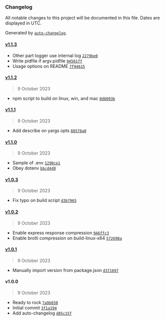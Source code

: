 ### Changelog

All notable changes to this project will be documented in this file. Dates are displayed in UTC.

Generated by [`auto-changelog`](https://github.com/CookPete/auto-changelog).

#### [v1.1.3](https://github.com/adhisimon/simwebserver/compare/v1.1.2...v1.1.3)

- Other part logger use internal log [`2279be0`](https://github.com/adhisimon/simwebserver/commit/2279be094f05bd753d15da52019b50f35107cce2)
- Write pidfile if argv.pidfile [`94561ff`](https://github.com/adhisimon/simwebserver/commit/94561ffb1c4607d5116694cb706d2784270affc4)
- Usage options on README [`7f94615`](https://github.com/adhisimon/simwebserver/commit/7f94615988dc538e3a314e8949c489faff7b6d83)

#### [v1.1.2](https://github.com/adhisimon/simwebserver/compare/v1.1.1...v1.1.2)

> 9 October 2023

- npm script to build on linux, win, and mac [`0d6093b`](https://github.com/adhisimon/simwebserver/commit/0d6093b20f6b5aab6cbf054246be1c0c4d7ebd75)

#### [v1.1.1](https://github.com/adhisimon/simwebserver/compare/v1.1.0...v1.1.1)

> 9 October 2023

- Add describe on yargs opts [`88578a0`](https://github.com/adhisimon/simwebserver/commit/88578a0c586fbd3f1c47a625fb0cc801c6a422b9)

#### [v1.1.0](https://github.com/adhisimon/simwebserver/compare/v1.0.3...v1.1.0)

> 9 October 2023

- Sample of .env [`1290ce1`](https://github.com/adhisimon/simwebserver/commit/1290ce1a939ff53e091c38e5522e8af4e9465fa1)
- Obey dotenv [`bbcd4d0`](https://github.com/adhisimon/simwebserver/commit/bbcd4d0d2a4ccf3643b2223eb86116f049e32f61)

#### [v1.0.3](https://github.com/adhisimon/simwebserver/compare/v1.0.2...v1.0.3)

> 9 October 2023

- Fix typo on build script [`d3b7965`](https://github.com/adhisimon/simwebserver/commit/d3b79653e230533caa946a8ed1d76e85c9adc39b)

#### [v1.0.2](https://github.com/adhisimon/simwebserver/compare/v1.0.1...v1.0.2)

> 9 October 2023

- Enable express response compression [`946ffc3`](https://github.com/adhisimon/simwebserver/commit/946ffc37be3ed908fe7296963fb92b3042052300)
- Enable brotli compression on build-linux-x64 [`572698a`](https://github.com/adhisimon/simwebserver/commit/572698a47c46fca736e4d52ffcf6b63a89bf0127)

#### [v1.0.1](https://github.com/adhisimon/simwebserver/compare/v1.0.0...v1.0.1)

> 9 October 2023

- Manually import version from package.json [`d371697`](https://github.com/adhisimon/simwebserver/commit/d37169703a5a5f692b81f0cdd192953ade97892b)

#### v1.0.0

> 9 October 2023

- Ready to rock [`7a9b038`](https://github.com/adhisimon/simwebserver/commit/7a9b0383e85bc9b5088ba3046f85b5e5eed220fa)
- Initial commit [`3f1a194`](https://github.com/adhisimon/simwebserver/commit/3f1a1947929e8ef9d98f1b672a725a8cad5d1aa4)
- Add auto-changelog [`d85c15f`](https://github.com/adhisimon/simwebserver/commit/d85c15f056399edf5b3722b9584edb764ef44e5f)
